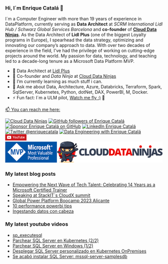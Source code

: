 ### Hi, I´m Enrique Catalá 👋 

I´m a Computer Engineer with more than 19 years of experience in DataPlatform, currently serving as **Data Architect** at _SCRM International Lidl Hub / Schwarz Global Services Barcelona_ and **co-founder** of [**Cloud Data Ninjas**](https://www.clouddataninjas.com/). As the Data Architect of **Lidl Plus** (one of the biggest Loyalty programs in Europe), I spearhead the data strategy, optimizing and innovating our company’s approach to data. With over two decades of experience in the field, I've had the privilege of working on cutting-edge projects around the world. My passion for data, technology, and teaching led to a decade-long tenure as a Microsoft Data Platform MVP. 


- 🔭 Data Architect at [Lidl Plus](https://play.google.com/store/apps/details?id=com.lidl.eci.lidlplus&pcampaignid=web_share)
- 🌟 Co-founder and _Data Ninja_ at [Cloud Data Ninjas](https://www.clouddataninjas.com/)
- 🌱 I’m currently learning as much stuff i can.
- 💬 Ask me about Data, Architecture, Azure, Databricks, Terraform, Spark, SqlServer, Kubernetes, Python, dotNet, DAX, PowerBI, M, Docker.
- ⚡ Fun fact: I´m a ULM pilot, [Watch me fly :)](https://youtu.be/1gtMmFfKebI?si=GpvOlHMlYoh3vmv_&t=169) 🛫

<a href="mailto:enrique@enriquecatala.com" >📫 You can reach me here:  </a>
<div class="social_links">
    <a href="https://www.clouddataninjas.com"><img src="https://img.shields.io/website?down_color=red&down_message=down&label=clouddataninjas.com&up_color=46C018&url=https%3A%2F%2Fwww.clouddataninjas.com&style=for-the-badge" alt="Cloud Data Ninjas"></a>
    <a href="https://github.com/enriquecatala" target="_blank"><img  src="https://img.shields.io/github/followers/enriquecatala?label=GitHub&style=for-the-badge" alt="GitHub followers of Enrique Catalá" ></a>
    <a href="https://github.com/sponsors/enriquecatala" target="_blank"><img src="https://img.shields.io/badge/GitHub_Sponsors--_.svg?style=for-the-badge&logo=github&logoColor=EA4AAA" alt="Sponsor Enrique Catalá on GitHub" ></a>    
    <a href="https://www.linkedin.com/in/enriquecatala" target="_blank"><img src="https://img.shields.io/badge/LinkedIn--_.svg?style=for-the-badge&logo=linkedin" alt="LinkedIn Enrique Catalá" ></a>        
    <a href="https://twitter.com/enriquecatala" target="_blank"><img src="https://img.shields.io/twitter/follow/enriquecatala?color=blue&label=twitter&style=for-the-badge" alt="Twitter @enriquecatala" ></a>    
    <a href="https://enriquecatala.com"><img src="https://img.shields.io/website?down_color=red&down_message=down&label=enriquecatala.com&up_color=46C018&url=https%3A%2F%2Fenriquecatala.com&style=for-the-badge" alt="Data Engineering with Enrique Catalá"></a>
    <a href="https://youtube.com/enriquecatala"><img src="https://raw.githubusercontent.com/enriquecatala/enriquecatala/master/img/youtube.png" alt="Canal de Enrique Catalá" height=20></a>
</div> 

<div style="display: flex; align-items: left; justify-content: left;">
  <a href="https://www.credly.com/badges/cde0dbd2-8d03-4ca7-8284-d471d65d0e5f">
      <img src="https://raw.githubusercontent.com/enriquecatala/enriquecatala/master/img/MVP_Logo_horizontal.png" 
           alt="Microsoft DataPlatform and AI MVP Enrique Catalá"
           style="min-height: 50px; max-height: 70px; min-width: 100px">
  </a>
  <a href="https://www.clouddataninjas.com">
          <img src="https://raw.githubusercontent.com/enriquecatala/enriquecatala.github.io/master/img/CLOUDDATANINJAS.png" 
          alt="Cloud Data Ninjas" 
          style="min-height: 50px; max-height: 70px; min-width: 250px "/>
  </a>
</div>

<!--

<script src="https://apis.google.com/js/platform.js"></script> 
<div class="g-ytsubscribe" data-channelid="UCYboHnN6tvFfHqPWZWY82AQ" data-layout="default" data-count="default"></div>

**enriquecatala/enriquecatala** is a ✨ _special_ ✨ repository because its `README.md` (this file) appears on your GitHub profile.

Here are some ideas to get you started:

- 🔭 I’m currently working on ...
- 🌱 I’m currently learning ...
- 👯 I’m looking to collaborate on ...
- 🤔 I’m looking for help with ...
- 💬 Ask me about ...

- 😄 Pronouns: ...
- ⚡ Fun fact: ...
-->

### My latest blog posts
<!-- BLOG-POST-LIST:START -->
- [Empowering the Next Wave of Tech Talent: Celebrating 14 Years as a Microsoft Certified Trainer](https://enriquecatala.com/2024/03/07/MCT-14-years-in-a-row.html)
- [Speaking at StackIT´s CloudX summit](https://enriquecatala.com/2023/06/22/CloudXSummit.html)
- [Global Power Platform Boocamp 2023 Alicante](https://enriquecatala.com/2023/02/09/Global-Power-Platform-2023-Alicante.html)
- [10 performance powerbi tips](https://enriquecatala.com/2023/01/13/powerbi-10-tips-rendimiento.html)
- [Ingestando datos con cabeza](https://enriquecatala.com/2022/12/19/ingestando-datos-con-cabeza.html)
<!-- BLOG-POST-LIST:END -->

### My latest youtube videos
<!-- YOUTUBE-POST-LIST:START -->
- [sp_executesql](https://www.youtube.com/watch?v=cNSI4_EcONU)
- [Parchear SQL Server en Kubernetes &lpar;2/2&rpar;](https://www.youtube.com/watch?v=_koA4vfBQEE)
- [Parchear SQL Server en Windows &lpar;1/2&rpar;](https://www.youtube.com/watch?v=cRduwHDBoNg)
- [Desplegar SQL Server personalizado en Kubernetes OnPremises](https://www.youtube.com/watch?v=ZhoRuib2JLc)
- [Se acabó instalar SQL Server: mssql-server-samplesdb](https://www.youtube.com/watch?v=ULL5nntWn1A)
<!-- YOUTUBE-POST-LIST:END -->

